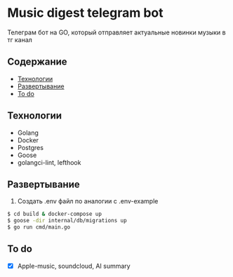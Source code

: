 # Music digest telegram bot
Телеграм бот на GO, который отправляет актуальные новинки музыки в тг канал

## Содержание
- [Технологии](#технологии)
- [Развертывание](#развертывание)
- [To do](#to-do)


## Технологии
- Golang
- Docker
- Postgres
- Goose
- golangci-lint, lefthook

## Развертывание

1) Создать .env файл по аналогии с .env-example
```sh
$ cd build & docker-compose up
$ goose -dir internal/db/migrations up
$ go run cmd/main.go
```

## To do
- [x] Apple-music, soundcloud, AI summary
